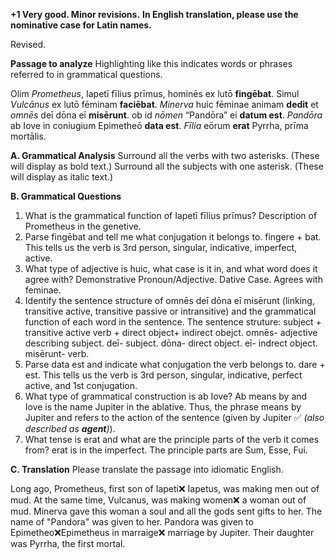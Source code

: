 **+1 Very good. Minor revisions.**
**In English translation, please use the nominative case for Latin names.**

Revised.

**Passage to analyze**
Highlighting like this indicates words or phrases referred to in grammatical questions.

Olim *Prometheus*, Iapetī fīlius prīmus, hominēs ex lutō **fingēbat**. Simul *Vulcānus* ex lutō fēminam **faciēbat**. *Minerva* huic fēminae animam **dedit** et *omnēs* deī dōna eī **misērunt**. ob id *nōmen* “Pandōra” ei **datum est**. *Pandōra* ab Iove in coniugium Epimetheō **data est**. *Fīlia* eōrum **erat** Pyrrha, prīma mortālis.

**A. Grammatical Analysis**
Surround all the verbs with two asterisks. (These will display as bold text.) Surround all the subjects with one asterisk. (These will display as italic text.)


**B. Grammatical Questions**
1. What is the grammatical function of Iapetī fīlius prīmus? Description of Prometheus in the genetive.
2. Parse fingēbat and tell me what conjugation it belongs to. fingere + bat. This tells us the verb is 3rd person, singular, indicative, imperfect, active.
3. What type of adjective is huic, what case is it in, and what word does it agree with? Demonstrative Pronoun/Adjective. Dative Case. Agrees with feminae. 
4. Identify the sentence structure of omnēs deī dōna eī misērunt (linking, transitive active, transitive passive or intransitive) and the grammatical function of each word in the sentence. The sentence struture: subject + transitive active verb + direct object+ indirect obejct. 
omnēs- adjective describing subject.
deī- subject.
dōna- direct object.
eī- indrect object. 
misērunt- verb.
5. Parse data est and indicate what conjugation the verb belongs to. dare + est. This tells us the verb is 3rd person, singular, indicative, perfect active, and 1st conjugation. 
6. What type of grammatical construction is ab Iove? Ab means by and Iove is the name Jupiter in the ablative. Thus, the phrase means by Jupiter and refers to the action of the sentence (given by Jupiter ✅ *(also described as **agent**)*). 
7. What tense is erat and what are the principle parts of the verb it comes from? erat is in the imperfect. The principle parts are Sum, Esse, Fui. 


**C. Translation**
Please translate the passage into idiomatic English.

Long ago, Prometheus, first son of Iapeti❌ Iapetus, was making men out of mud. At the same time, Vulcanus, was making women❌ a woman out of mud. Minerva gave this woman a soul and all the gods sent gifts to her. The name of "Pandora" was given to her. Pandora was given to Epimetheo❌Epimetheus in marraige❌ marriage by Jupiter. Their daughter was Pyrrha, the first mortal. 

